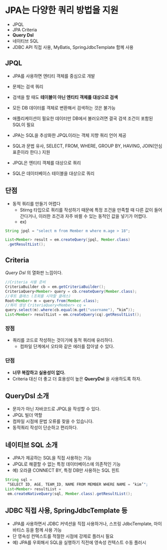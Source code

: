 # JPA는 다양한 쿼리 방법을 지원

- JPQL
- JPA Criteria
- __Query Dsl__
- 네이티브 SQL
- JDBC API 직접 사용, MyBatis, SpringJdbcTemplate 함께 사용

## JPQL

- JPA를 사용하면 엔티티 객체를 중심으로 개발
-  문제는 검색 쿼리
- 검색을 할 때도 __테이블이 아닌 엔티티 객체를 대상으로 검색__
- 모든 DB 데이터를 객체로 변환해서 검색하는 것은 불가능
- 애플리케이션이 필요한 데이터만 DB에서 불러오려면 결국 검색 조건이 포함된 SQL이 필요

- JPA는 SQL을 추상화한 JPQL이라는 객체 지향 쿼리 언어 제공
- SQL과 문법 유사, SELECT, FROM, WHERE, GROUP BY, HAVING, JOIN(안심 표준이라 한다.) 지원 
- JPQL은 엔티티 객체를 대상으로 쿼리
- SQL은 데이터베이스 테이블을 대상으로 쿼리

## 단점
- 동적 쿼리를 만들기 어렵다
    - Stirng 타입으로 쿼리를 작성하기 때문에 특정 조건을 만족할 때 다른 값이 들어간다거나, 이러한 조건과 자주 바뀔 수 있는 동적인 값을 넣기가 어렵다. 
    - ex)
```java
String jpql = "select m from Member m where m.age > 18";

List<Member> result = em.createQuery(jpql, Member.class)
 .getResultList();
```

## Criteria

_Query Dsl_ 의 열화판 느낌이다.

```java
//Criteria 사용 준비
CriteriaBuilder cb = em.getCriteriaBuilder(); 
CriteriaQuery<Member> query = cb.createQuery(Member.class); 
//루트 클래스 (조회를 시작할 클래스)
Root<Member> m = query.from(Member.class); 
//쿼리 생성 CriteriaQuery<Member> cq = 
query.select(m).where(cb.equal(m.get("username"), “kim”)); 
List<Member> resultList = em.createQuery(cq).getResultList();
```
### 장점 
- 쿼리를 코드로 작성하는 것이기에 동적 쿼리에 유리하다.
    - 컴파일 단계에서 오타와 같은 에러를 잡아낼 수 있다.

### 단점
- __너무 복잡하고 실용성이 없다.__
- Criteria 대신 더 좋고 더 효용성이 높은 __QueryDsl__ 을 사용하도록 하자.

## QueryDsl 소개
- 문자가 아닌 자바코드로 JPQL을 작성할 수 있다.
- JPQL 빌더 역할
- 컴파일 시점에 문법 오류를 찾을 수 있습니다.
- 동적쿼리 작성이 단순하고 편리하다.

## 네이티브 SQL 소개

- JPA가 제공하는 SQL을 직접 사용하는 기능
- JPQL로 해결할 수 없는 특정 데이터베이스에 의존적인 기능
- 예) 오라클 CONNECT BY, 특정 DB만 사용하는 SQL 힌트

```java
String sql = 
 “SELECT ID, AGE, TEAM_ID, NAME FROM MEMBER WHERE NAME = ‘kim’"; 
List<Member> resultList = 
 em.createNativeQuery(sql, Member.class).getResultList(); 
```

## JDBC 직접 사용, SpringJdbcTemplate 등
- JPA를 사용하면서 JDBC 커넥션을 직접 사용하거나, 스프링 JdbcTemplate, 마이바티스 등을 함께 사용 가능
- 단 영속성 컨텍스트를 적절한 시점에 강제로 플러시 필요
- 예) JPA를 우회해서 SQL을 실행하기 직전에 영속성 컨텍스트 수동 플러시
